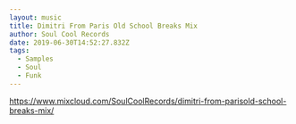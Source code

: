 ```yaml
---
layout: music
title: Dimitri From Paris Old School Breaks Mix
author: Soul Cool Records
date: 2019-06-30T14:52:27.832Z
tags:
  - Samples
  - Soul
  - Funk
---
```

https://www.mixcloud.com/SoulCoolRecords/dimitri-from-parisold-school-breaks-mix/
